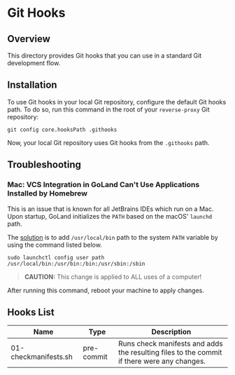 # Git Hooks
<!--Githooks structure in this repository is based on https://github.com/kyma-project/test-infra/tree/74e4c201303fe9424bbb9ac04c8d40b887bf9d86/.githooks-->
## Overview

This directory provides Git hooks that you can use in a standard Git development flow.

## Installation

To use Git hooks in your local Git repository, configure the default Git hooks path.
To do so, run this command in the root of your `reverse-proxy` Git repository:
```shell
git config core.hooksPath .githooks
```
Now, your local Git repository uses Git hooks from the `.githooks` path.

## Troubleshooting

### Mac: VCS Integration in GoLand Can't Use Applications Installed by Homebrew

This is an issue that is known for all JetBrains IDEs which run on a Mac.
Upon startup, GoLand initializes the `PATH` based on the macOS' `launchd` path.
<!-- markdown-link-check-disable-next-line -->
The [solution](https://apple.stackexchange.com/questions/51677/how-to-set-path-for-finder-launched-applications) is to add `/usr/local/bin` path to the system `PATH` variable by using the command listed below.
```shell
sudo launchctl config user path /usr/local/bin:/usr/bin:/bin:/usr/sbin:/sbin
```
>**CAUTION:** This change is applied to ALL uses of a computer!

After running this command, reboot your machine to apply changes.

## Hooks List
| Name                 |Type| Description                                                                                |
|----------------------|---|--------------------------------------------------------------------------------------------|
| 01-checkmanifests.sh |pre-commit| Runs check manifests and adds the resulting files to the commit if there were any changes. | 